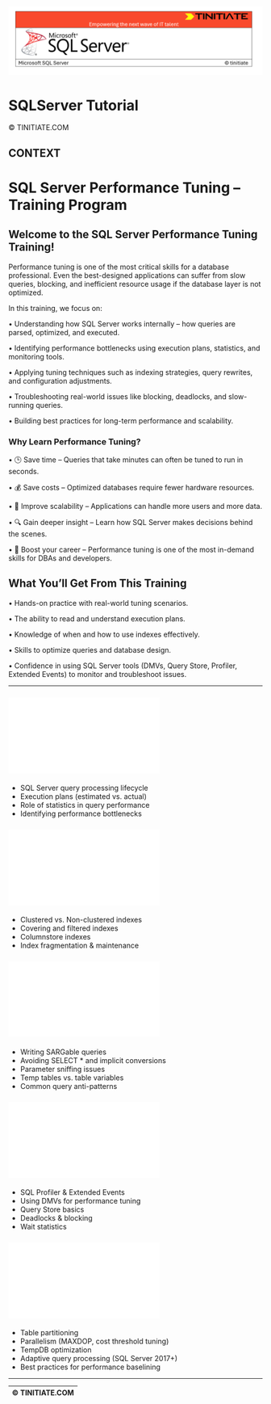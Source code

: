 ![SQLServer Tinitiate Image](sqlserver.png)








# SQLServer Tutorial

&copy; TINITIATE.COM

## CONTEXT
# SQL Server Performance Tuning – Training Program

## Welcome to the **SQL Server Performance Tuning Training**!  

Performance tuning is one of the most critical skills for a database professional. Even the best-designed applications can suffer from slow queries, blocking, and inefficient resource usage if the database layer is not optimized.

In this training, we focus on:

•	Understanding how SQL Server works internally – how queries are parsed, optimized, and executed.

•	Identifying performance bottlenecks using execution plans, statistics, and monitoring tools.

•	Applying tuning techniques such as indexing strategies, query rewrites, and configuration adjustments.

•	Troubleshooting real-world issues like blocking, deadlocks, and slow-running queries.

•	Building best practices for long-term performance and scalability.

### Why Learn Performance Tuning?

•	🕒 Save time – Queries that take minutes can often be tuned to run in seconds.

•	💰 Save costs – Optimized databases require fewer hardware resources.

•	🚀 Improve scalability – Applications can handle more users and more data.

•	🔍 Gain deeper insight – Learn how SQL Server makes decisions behind the scenes.

•	🎯 Boost your career – Performance tuning is one of the most in-demand skills for DBAs and developers.

## What You’ll Get From This Training

•	Hands-on practice with real-world tuning scenarios.

•	The ability to read and understand execution plans.

•	Knowledge of when and how to use indexes effectively.

•	Skills to optimize queries and database design.

•	Confidence in using SQL Server tools (DMVs, Query Store, Profiler, Extended Events) to monitor and troubleshoot issues.

---

### ![Introduction & Performance Fundamentals](Introductions.md)  
- SQL Server query processing lifecycle  
- Execution plans (estimated vs. actual)  
- Role of statistics in query performance  
- Identifying performance bottlenecks  

### ![Indexing Strategies ](Indexing-Strategies.md) 
- Clustered vs. Non-clustered indexes  
- Covering and filtered indexes  
- Columnstore indexes  
- Index fragmentation & maintenance  

### ![Query Optimization Techniques](Query-Optimization.md)  
- Writing SARGable queries  
- Avoiding SELECT * and implicit conversions  
- Parameter sniffing issues  
- Temp tables vs. table variables  
- Common query anti-patterns  

### ![Monitoring & Troubleshooting](Monitoring-troubleshooting.md)  
- SQL Profiler & Extended Events  
- Using DMVs for performance tuning  
- Query Store basics  
- Deadlocks & blocking  
- Wait statistics  

### ![Advanced Tuning & Best Practices](sqlserver-advanced-tuning.md)  
- Table partitioning  
- Parallelism (MAXDOP, cost threshold tuning)  
- TempDB optimization  
- Adaptive query processing (SQL Server 2017+)  
- Best practices for performance baselining  


***
| &copy; TINITIATE.COM |
|----------------------|
